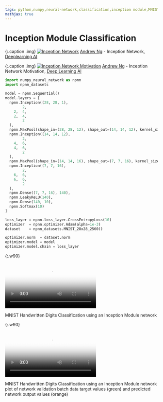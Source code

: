 ```yaml
---
tags: python,numpy,neural-network,classification,inception module,MNIST
mathjax: true
---
```

# Inception Module Classification

{:.caption .img}
[![Inception Network](https://img.youtube.com/vi/KfV8CJh7hE0/0.jpg)](https://www.youtube.com/watch?v=KfV8CJh7hE0)
[Andrew Ng](https://en.wikipedia.org/wiki/Andrew_Ng) - Inception Network, [Deeplearning AI](https://www.deeplearning.ai/)

{:.caption .img}
[![Inception Network Motivation](https://img.youtube.com/vi/C86ZXvgpejM/0.jpg)](https://www.youtube.com/watch?v=C86ZXvgpejM)
[Andrew Ng](https://en.wikipedia.org/wiki/Andrew_Ng) - Inception Network Motivation, [Deep Learning AI](https://www.deeplearning.ai/)

```python
import numpy_neural_network as npnn
import npnn_datasets

model = npnn.Sequential()
model.layers = [
  npnn.Inception((28, 28, 1),
        2,
    2,  4,
    2,  4,
        2
  ),
  npnn.MaxPool(shape_in=(28, 28, 12), shape_out=(14, 14, 12), kernel_size=2),
  npnn.Inception((14, 14, 12),
        2,
    4,  6,
    4,  6,
        2
  ),
  npnn.MaxPool(shape_in=(14, 14, 16), shape_out=(7, 7, 16), kernel_size=2),
  npnn.Inception((7, 7, 16),
        2,
    6,  6,
    6,  6,
        2
  ),
  npnn.Dense((7, 7, 16), 140),
  npnn.LeakyReLU(140),
  npnn.Dense(140, 10),
  npnn.Softmax(10)
]

loss_layer = npnn.loss_layer.CrossEntropyLoss(10)
optimizer  = npnn.optimizer.Adam(alpha=1e-3)
dataset    = npnn_datasets.MNIST_28x28_2560()

optimizer.norm  = dataset.norm
optimizer.model = model
optimizer.model.chain = loss_layer
```

{:.w90}
<div class="video">
<video controls poster="assets/videos/inception_mnist.png">
  <source src="assets/videos/inception_mnist.webm" type="video/webm">
  <source src="assets/videos/inception_mnist.ogv" type="video/ogg">
  <source src="assets/videos/inception_mnist.mp4" type="video/mp4">
</video>
<p>MNIST Handwritten Digits Classification using an Inception Module network</p>
</div>

{:.w90}
<div class="video">
<video controls poster="assets/videos/inception_mnist_2.png">
  <source src="assets/videos/inception_mnist_2.webm" type="video/webm">
  <source src="assets/videos/inception_mnist_2.ogv" type="video/ogg">
  <source src="assets/videos/inception_mnist_2.mp4" type="video/mp4">
</video>
<p>MNIST Handwritten Digits Classification using an Inception Module network<br>
plot of network validation batch data target values (green) and 
predicted network output values (orange)</p>
</div>

